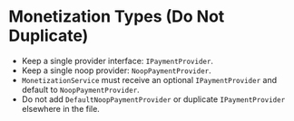 # Monetization Types (Do Not Duplicate)

- Keep a single provider interface: `IPaymentProvider`.
- Keep a single noop provider: `NoopPaymentProvider`.
- `MonetizationService` must receive an optional `IPaymentProvider` and default to `NoopPaymentProvider`.
- Do not add `DefaultNoopPaymentProvider` or duplicate `IPaymentProvider` elsewhere in the file.

